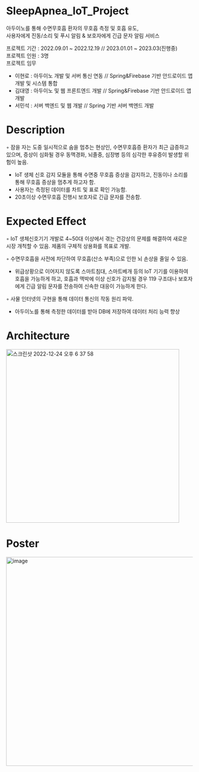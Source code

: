 # SleepApnea_IoT_Project

아두이노를 통해 수면무호흡 환자의 무호흡 측정 및 호흡 유도,  
사용자에게 진동/소리 및 푸시 알림 & 보호자에게 긴급 문자 알림 서비스

프로젝트 기간 : 2022.09.01 ~ 2022.12.19 // 2023.01.01 ~ 2023.03(진행중)  
프로젝트 인원 : 3명  
프로젝트 임무 
 - 이현로 : 아두이노 개발 및 서버 통신 연동 // Spring&Firebase 기반 안드로이드 앱 개발 및 시스템 통합 
 - 김대영 : 아두이노 및 웹 프론트엔드 개발 // Spring&Firebase 기반 안드로이드 앱 개발
 - 서민석 : 서버 백엔드 및 웹 개발 // Spring 기반 서버 백엔드 개발


# Description

◦ 잠을 자는 도중 일시적으로 숨을 멈추는 현상인, 수면무호흡증 환자가 최근 급증하고 있으며, 
  증상이 심화될 경우 동맥경화, 뇌졸중, 심장병 등의 심각한 후유증이 발생할 위험이 높음. 
  - IoT 생체 신호 감지 모듈을 통해 수면중 무호흡 증상을 감지하고, 진동이나 소리를 통해 무호흡 증상을 멈추게 하고자 함.
  - 사용자는 측정된 데이터를 차트 및 표로 확인 가능함.
  - 20초이상 수면무호흡 진행시 보호자로 긴급 문자를 전송함.


# Expected Effect 

◦ IoT 생체신호기기 개발로 4~50대 이상에서 겪는 건강상의 문제를 해결하여 새로운 시장 개척할 수 있음.  제품의 구체적 상용화를 목표로 개발.

◦ 수면무호흡을 사전에 차단하여 무호흡(산소 부족)으로 인한 뇌 손상을 줄일 수 있음.
  - 위급상황으로 이어지지 않도록 스마트침대, 스마트베개 등의 IoT 기기를 이용하여 호흡을 가능하게 하고, 호흡과 맥박에 이상 신호가 감지될 경우 119 구조대나 보호자에게 긴급 알림 문자를 전송하여 신속한 대응이 가능하게 한다.

◦ 사물 인터넷의 구현을 통해 데이터 통신의 작동 원리 파악.
  - 아두이노를 통해 측정한 데이터를 받아 DB에 저장하여 데이터 처리 능력 향상

# Architecture


<img width="467" alt="스크린샷 2022-12-24 오후 6 37 58" src="https://user-images.githubusercontent.com/75271204/209430104-bb7ff83b-994d-4ec0-8ca5-9c1b70138111.png">





# Poster

<img width="562" alt="image" src="https://user-images.githubusercontent.com/75271204/209430205-82534435-bad7-4872-a1c6-32202543ae4a.png">







